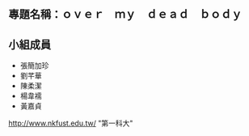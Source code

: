 ## 專題名稱：ｏｖｅｒ　ｍｙ　ｄｅａｄ　ｂｏｄｙ

## 小組成員

* 張簡加珍
* 劉芊華
* 陳柔潔
* 楊韋襦
* 黃嘉貞

http://www.nkfust.edu.tw/  "第一科大"
